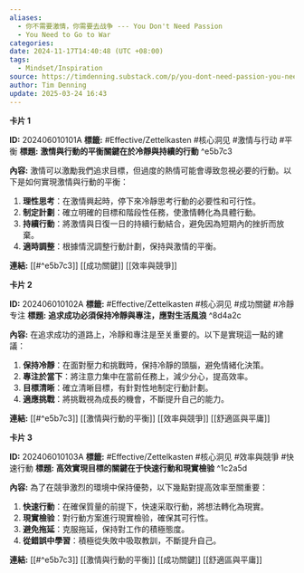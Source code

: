 ```yaml
---
aliases:
  - 你不需要激情，你需要去战争 --- You Don't Need Passion
  - You Need to Go to War
categories: 
date: 2024-11-17T14:40:48 (UTC +08:00)
tags:
  - Mindset/Inspiration
source: https://timdenning.substack.com/p/you-dont-need-passion-you-need-to?utm_source=%2Finbox%2Fmedia&utm_medium=reader2
author: Tim Denning
update: 2025-03-24 16:43
---
```


**卡片 1**

**ID:** 202406010101A
**標籤:** #Effective/Zettelkasten #核心洞见 #激情与行动 #平衡
**標題:** **激情與行動的平衡關鍵在於冷靜與持續的行動** ^e5b7c3

**內容:**
激情可以激勵我們追求目標，但過度的熱情可能會導致忽視必要的行動。以下是如何實現激情與行動的平衡：

1. **理性思考**：在激情興起時，停下來冷靜思考行動的必要性和可行性。
2. **制定計劃**：確立明確的目標和階段性任務，使激情轉化為具體行動。
3. **持續行動**：將激情與日復一日的持續行動結合，避免因為短期內的挫折而放棄。
4. **適時調整**：根據情況調整行動計劃，保持與激情的平衡。

**連結:** [[#^e5b7c3]] [[成功關鍵]] [[效率與競爭]] 

**卡片 2**

**ID:** 202406010102A
**標籤:** #Effective/Zettelkasten #核心洞见 #成功關鍵 #冷靜专注
**標題:** **追求成功必須保持冷靜與專注，應對生活風浪** ^8d4a2c

**內容:**
在追求成功的道路上，冷靜和專注是至关重要的。以下是實現這一點的建議：

1. **保持冷靜**：在面對壓力和挑戰時，保持冷靜的頭腦，避免情緒化決策。
2. **專注於當下**：將注意力集中在當前任務上，減少分心，提高效率。
3. **目標清晰**：確立清晰目標，有針對性地制定行動計劃。
4. **適應挑戰**：將挑戰視為成長的機會，不斷提升自己的能力。

**連結:** [[#^e5b7c3]] [[激情與行動的平衡]] [[效率與競爭]] [[舒適區與平庸]]

**卡片 3**

**ID:** 202406010103A
**標籤:** #Effective/Zettelkasten #核心洞见 #效率與競爭 #快速行動
**標題:** **高效實現目標的關鍵在于快速行動和現實檢验** ^1c2a5d

**內容:**
為了在競爭激烈的環境中保持優勢，以下幾點對提高效率至關重要：

1. **快速行動**：在確保質量的前提下，快速采取行動，將想法轉化為現實。
2. **現實檢验**：對行動方案進行現實檢验，確保其可行性。
3. **避免拖延**：克服拖延，保持對工作的積極態度。
4. **從錯誤中學習**：積極從失敗中吸取教訓，不斷提升自己。

**連結:** [[#^e5b7c3]] [[激情與行動的平衡]] [[成功關鍵]] [[舒適區與平庸]]
